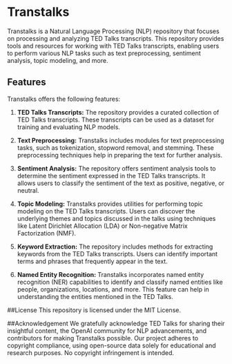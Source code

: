 # Transtalks

Transtalks is a Natural Language Processing (NLP) repository that focuses on processing and analyzing TED Talks transcripts. This repository provides tools and resources for working with TED Talks transcripts, enabling users to perform various NLP tasks such as text preprocessing, sentiment analysis, topic modeling, and more.

## Features

Transtalks offers the following features:

1. **TED Talks Transcripts:** The repository provides a curated collection of TED Talks transcripts. These transcripts can be used as a dataset for training and evaluating NLP models.

2. **Text Preprocessing:** Transtalks includes modules for text preprocessing tasks, such as tokenization, stopword removal, and stemming. These preprocessing techniques help in preparing the text for further analysis.

3. **Sentiment Analysis:** The repository offers sentiment analysis tools to determine the sentiment expressed in the TED Talks transcripts. It allows users to classify the sentiment of the text as positive, negative, or neutral.

4. **Topic Modeling:** Transtalks provides utilities for performing topic modeling on the TED Talks transcripts. Users can discover the underlying themes and topics discussed in the talks using techniques like Latent Dirichlet Allocation (LDA) or Non-negative Matrix Factorization (NMF).

5. **Keyword Extraction:** The repository includes methods for extracting keywords from the TED Talks transcripts. Users can identify important terms and phrases that frequently appear in the text.

6. **Named Entity Recognition:** Transtalks incorporates named entity recognition (NER) capabilities to identify and classify named entities like people, organizations, locations, and more. This feature can help in understanding the entities mentioned in the TED Talks.

##License
This repository is licensed under the MIT License.

##Acknowledgement
We gratefully acknowledge TED Talks for sharing their insightful content, the OpenAI community for NLP advancements, and contributors for making Transtalks possible. Our project adheres to copyright compliance, using open-source data solely for educational and research purposes. No copyright infringement is intended.
